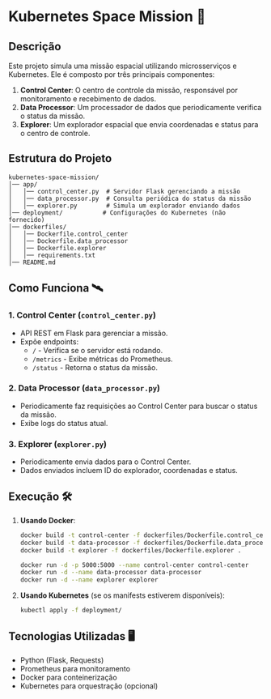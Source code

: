 # Kubernetes Space Mission 🚀

## Descrição

Este projeto simula uma missão espacial utilizando microsserviços e Kubernetes. Ele é composto por três principais componentes:

1. **Control Center**: O centro de controle da missão, responsável por monitoramento e recebimento de dados.
2. **Data Processor**: Um processador de dados que periodicamente verifica o status da missão.
3. **Explorer**: Um explorador espacial que envia coordenadas e status para o centro de controle.

## Estrutura do Projeto

```
kubernetes-space-mission/
│── app/
│   │── control_center.py  # Servidor Flask gerenciando a missão
│   │── data_processor.py  # Consulta periódica do status da missão
│   │── explorer.py        # Simula um explorador enviando dados
│── deployment/           # Configurações do Kubernetes (não fornecido)
│── dockerfiles/
│   │── Dockerfile.control_center
│   │── Dockerfile.data_processor
│   │── Dockerfile.explorer
│   │── requirements.txt
│── README.md
```

## Como Funciona 🛰️

### 1. Control Center (`control_center.py`)

- API REST em Flask para gerenciar a missão.
- Expõe endpoints:
  - `/` - Verifica se o servidor está rodando.
  - `/metrics` - Exibe métricas do Prometheus.
  - `/status` - Retorna o status da missão.

### 2. Data Processor (`data_processor.py`)

- Periodicamente faz requisições ao Control Center para buscar o status da missão.
- Exibe logs do status atual.

### 3. Explorer (`explorer.py`)

- Periodicamente envia dados para o Control Center.
- Dados enviados incluem ID do explorador, coordenadas e status.

## Execução 🛠️

1. **Usando Docker**:

   ```sh
   docker build -t control-center -f dockerfiles/Dockerfile.control_center .
   docker build -t data-processor -f dockerfiles/Dockerfile.data_processor .
   docker build -t explorer -f dockerfiles/Dockerfile.explorer .

   docker run -d -p 5000:5000 --name control-center control-center
   docker run -d --name data-processor data-processor
   docker run -d --name explorer explorer
   ```

2. **Usando Kubernetes** (se os manifests estiverem disponíveis):
   ```sh
   kubectl apply -f deployment/
   ```

## Tecnologias Utilizadas 🖥️

- Python (Flask, Requests)
- Prometheus para monitoramento
- Docker para conteinerização
- Kubernetes para orquestração (opcional)
